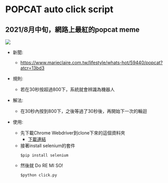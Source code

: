 # POPCAT auto click script 

## 2021/8月中旬，網路上最紅的popcat meme

![](https://i.imgur.com/leg3NEE.png)

+ 新聞:
    + https://www.marieclaire.com.tw/lifestyle/whats-hot/59440/popcat?atcr=13bd3

+ 規則:
    + 若在30秒按超過800下，系統就會辨識為機器人
+ 解法:
    + 在30秒內按到800下，之後等過了30秒後，再開始下一次的輪迴

+ 使用:
    + 先下載Chrome Webdriver到clone下來的這個資料夾
        + [下載連結](https://chromedriver.storage.googleapis.com/2.38/chromedriver_win32.zip) 
    + 接著install selenium的套件
        ```shell
        $pip install selenium
        ```
    + 然後就 Do RE MI SO!
        ```shell
        $python click.py
        ```
